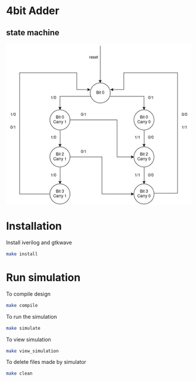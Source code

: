 
# 4bit Adder 

## state machine
![state_machine](./docs/adder_state_machine.jpg)

# Installation
Install iverilog and gtkwave
```bash
make install
```

# Run simulation
To compile design
```bash
make compile
```

To run the simulation
```bash
make simulate
```

To view simulation
```bash
make view_simulation
```

To delete files made by simulator
```bash
make clean
```

